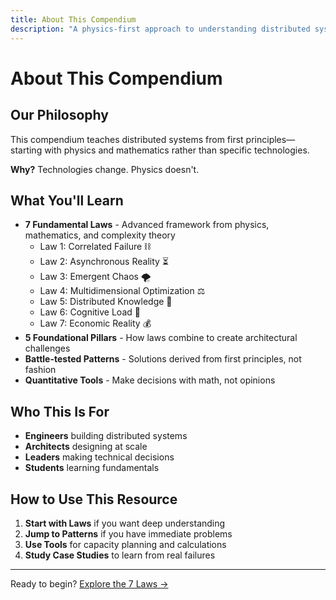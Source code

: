 ```yaml
---
title: About This Compendium
description: "A physics-first approach to understanding distributed systems"
---
```


# About This Compendium

## Our Philosophy

This compendium teaches distributed systems from first principles—starting with physics and mathematics rather than specific technologies.

**Why?** Technologies change. Physics doesn't.

## What You'll Learn

- **7 Fundamental Laws** - Advanced framework from physics, mathematics, and complexity theory
  - Law 1: Correlated Failure ⛓️
  - Law 2: Asynchronous Reality ⏳
  - Law 3: Emergent Chaos 🌪️
  - Law 4: Multidimensional Optimization ⚖️
  - Law 5: Distributed Knowledge 🧠
  - Law 6: Cognitive Load 🤯
  - Law 7: Economic Reality 💰
- **5 Foundational Pillars** - How laws combine to create architectural challenges  
- **Battle-tested Patterns** - Solutions derived from first principles, not fashion
- **Quantitative Tools** - Make decisions with math, not opinions

## Who This Is For

- **Engineers** building distributed systems
- **Architects** designing at scale
- **Leaders** making technical decisions
- **Students** learning fundamentals

## How to Use This Resource

1. **Start with Laws** if you want deep understanding
2. **Jump to Patterns** if you have immediate problems
3. **Use Tools** for capacity planning and calculations
4. **Study Case Studies** to learn from real failures

---

Ready to begin? [Explore the 7 Laws →](../axioms/index.md)